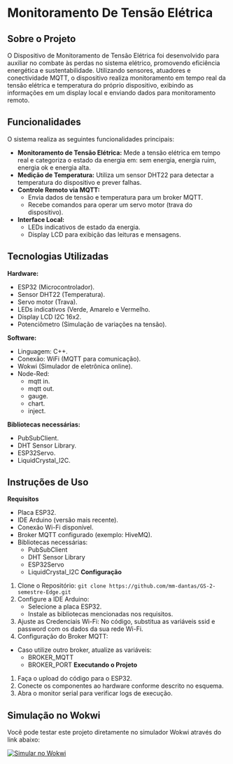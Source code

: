 # Monitoramento De Tensão Elétrica
## Sobre o Projeto
O Dispositivo de Monitoramento de Tensão Elétrica foi desenvolvido para auxiliar no combate às perdas no sistema elétrico, promovendo eficiência energética e sustentabilidade. Utilizando sensores, atuadores e conectividade MQTT, o dispositivo realiza monitoramento em tempo real da tensão elétrica e temperatura do próprio dispositivo, exibindo as informações em um display local e enviando dados para monitoramento remoto.

## Funcionalidades
O sistema realiza as seguintes funcionalidades principais:
- **Monitoramento de Tensão Elétrica:** Mede a tensão elétrica em tempo real e categoriza o estado da energia em: sem energia, energia ruim, energia ok e energia alta.
- **Medição de Temperatura:** Utiliza um sensor DHT22 para detectar a temperatura do dispositivo e prever falhas.
- **Controle Remoto via MQTT:**
   - Envia dados de tensão e temperatura para um broker MQTT.
   - Recebe comandos para operar um servo motor (trava do dispositivo).
- **Interface Local:**
  - LEDs indicativos de estado da energia.
  - Display LCD para exibição das leituras e mensagens.

## Tecnologias Utilizadas
**Hardware:**
  - ESP32 (Microcontrolador).
  - Sensor DHT22 (Temperatura).
  - Servo motor (Trava).
  - LEDs indicativos (Verde, Amarelo e Vermelho.
  - Display LCD I2C 16x2.
  - Potenciômetro (Simulação de variações na tensão).
 
**Software:**
  - Linguagem: C++.
  - Conexão: WiFi (MQTT para comunicação).
  - Wokwi (Simulador de eletrônica online).
  - Node-Red:
       - mqtt in.
       - mqtt out.
       - gauge.
       - chart.
       - inject.

**Bibliotecas necessárias:**
  - PubSubClient.
  - DHT Sensor Library.
  - ESP32Servo.
  - LiquidCrystal_I2C.

## Instruções de Uso
**Requisitos**
- Placa ESP32.
- IDE Arduino (versão mais recente).
- Conexão Wi-Fi disponível.
- Broker MQTT configurado (exemplo: HiveMQ).
- Bibliotecas necessárias:
  - PubSubClient
  - DHT Sensor Library
  - ESP32Servo
  - LiquidCrystal_I2C
**Configuração**
1. Clone o Repositório: `git clone https://github.com/mm-dantas/GS-2-semestre-Edge.git`
2. Configure a IDE Arduino:
   - Selecione a placa ESP32.
   - Instale as bibliotecas mencionadas nos requisitos.
3. Ajuste as Credenciais Wi-Fi:
   No código, substitua as variáveis ssid e password com os dados da sua rede Wi-Fi.
4. Configuração do Broker MQTT:
- Caso utilize outro broker, atualize as variáveis:
   - BROKER_MQTT
   - BROKER_PORT
**Executando o Projeto**
1. Faça o upload do código para o ESP32.
2. Conecte os componentes ao hardware conforme descrito no esquema.
3. Abra o monitor serial para verificar logs de execução.

## Simulação no Wokwi

Você pode testar este projeto diretamente no simulador Wokwi através do link abaixo:

[![Simular no Wokwi](https://img.shields.io/badge/Wokwi-Simular%20Projeto-blue?style=for-the-badge&logo=arduino)](https://wokwi.com/projects/414640233393353729)
